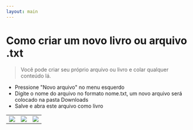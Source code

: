 ```yaml
---
layout: main
---
```


# Como criar um novo livro ou arquivo .txt

> Você pode criar seu próprio arquivo ou livro e colar qualquer conteúdo lá.

* Pressione &quot;Novo arquivo&quot; no menu esquerdo
* Digite o nome do arquivo no formato nome.txt, um novo arquivo será colocado na pasta Downloads
* Salve e abra este arquivo como livro


||||
|-|-|-|
|![](1.jpg)|![](2.jpg)|![](3.jpg)|

